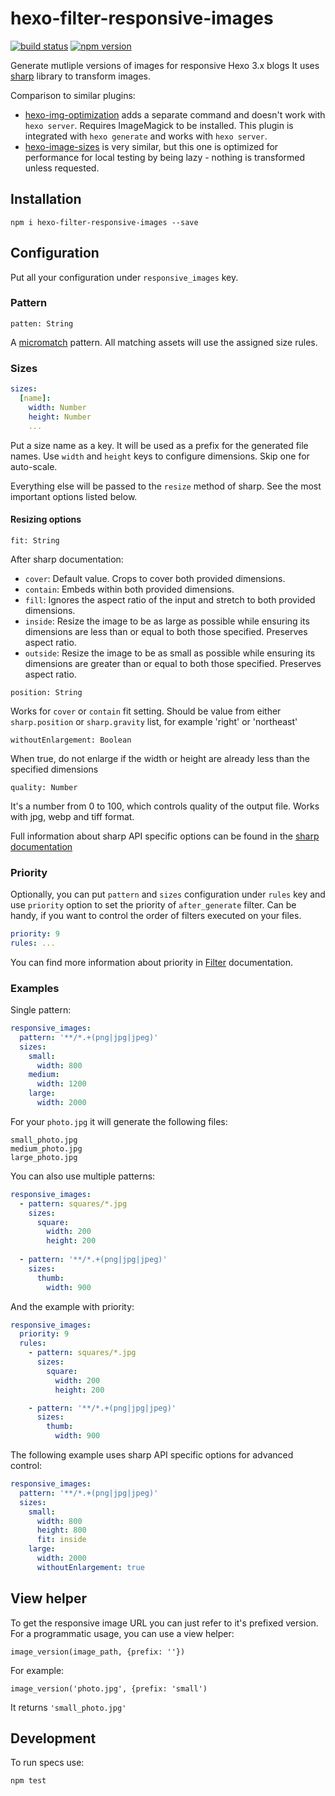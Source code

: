 # hexo-filter-responsive-images

[![build status](https://travis-ci.org/hexojs/hexo-filter-responsive-images.svg?branch=master)](https://travis-ci.org/hexojs/hexo-filter-responsive-images)
[![npm version](https://badge.fury.io/js/hexo-filter-responsive-images.svg)](https://www.npmjs.com/package/hexo-filter-responsive-images)

Generate mutliple versions of images for responsive Hexo 3.x blogs
It uses [sharp](https://github.com/lovell/sharp) library to transform images.

Comparison to similar plugins:
 - [hexo-img-optimization](https://github.com/vkuznecovas/hexo-img-optimization) adds a separate command and doesn't work
    with `hexo server`. Requires ImageMagick to be installed. This plugin is integrated with `hexo generate` and works with `hexo server`.
 - [hexo-image-sizes](https://github.com/ottobonn/hexo-image-sizes) is very similar, but this one is optimized for
   performance for local testing by being lazy - nothing is transformed unless requested.

## Installation

```
npm i hexo-filter-responsive-images --save
```

## Configuration

Put all your configuration under `responsive_images` key.

### Pattern
```
patten: String
```

A [micromatch](https://github.com/micromatch/micromatch) pattern. All matching assets will use the
assigned size rules.

### Sizes

```yml
sizes:
  [name]:
    width: Number
    height: Number
    ...
```

Put a size name as a key. It will be used as a prefix for the generated file names.
Use `width` and `height` keys to configure dimensions. Skip one for auto-scale.

Everything else will be passed to the `resize` method of sharp. See the most important
options listed below.

#### Resizing options

```
fit: String
```

After sharp documentation:
- `cover`: Default value. Crops to cover both provided dimensions.
- `contain`: Embeds within both provided dimensions.
- `fill`: Ignores the aspect ratio of the input and stretch to both provided dimensions.
- `inside`: Resize the image to be as large as possible while ensuring its dimensions are less than or equal to both those specified.
            Preserves aspect ratio.
- `outside`: Resize the image to be as small as possible while ensuring its dimensions are greater than or equal to both those specified.
             Preserves aspect ratio.

```
position: String
```


Works for `cover` or `contain` fit setting. Should be value from either `sharp.position` or `sharp.gravity`
list, for example 'right' or 'northeast'

```
withoutEnlargement: Boolean
```


When true, do not enlarge if the width or height are already less than
the specified dimensions

```
quality: Number
```

It's a number from 0 to 100, which controls quality of the output file.
Works with jpg, webp and tiff format.

Full information about sharp API specific options can be found in the
[sharp documentation](http://sharp.pixelplumbing.com/en/stable/api-resize/)

### Priority

Optionally, you can put `pattern` and `sizes` configuration under `rules` key and use `priority` option to
set the priority of `after_generate` filter. Can be handy, if you want to control the order of filters executed
on your files.

```yml
priority: 9
rules: ...
```

You can find more information about priority in [Filter](https://hexo.io/api/filter.html) documentation.

### Examples

Single pattern:

```yml
responsive_images:
  pattern: '**/*.+(png|jpg|jpeg)'
  sizes:
    small:
      width: 800
    medium:
      width: 1200
    large:
      width: 2000
```

For your `photo.jpg` it will generate the following files:

```
small_photo.jpg
medium_photo.jpg
large_photo.jpg
```

You can also use multiple patterns:

```yml
responsive_images:
  - pattern: squares/*.jpg
    sizes:
      square:
        width: 200
        height: 200
        
  - pattern: '**/*.+(png|jpg|jpeg)'
    sizes:
      thumb:
        width: 900
```

And the example with priority:

```yml
responsive_images:
  priority: 9
  rules:
    - pattern: squares/*.jpg
      sizes:
        square:
          width: 200
          height: 200

    - pattern: '**/*.+(png|jpg|jpeg)'
      sizes:
        thumb:
          width: 900
```

The following example uses sharp API specific options for advanced control:

```yml
responsive_images:
  pattern: '**/*.+(png|jpg|jpeg)'
  sizes:
    small:
      width: 800
      height: 800
      fit: inside
    large:
      width: 2000
      withoutEnlargement: true
```

## View helper

To get the responsive image URL you can just refer to it's prefixed version. 
For a programmatic usage, you can use a view helper:

```
image_version(image_path, {prefix: ''})
```

For example:

```
image_version('photo.jpg', {prefix: 'small')
```

It returns `'small_photo.jpg'`


## Development

To run specs use:

```
npm test
```
